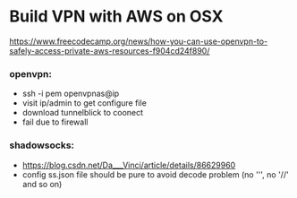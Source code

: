 # Build VPN with AWS on OSX
https://www.freecodecamp.org/news/how-you-can-use-openvpn-to-safely-access-private-aws-resources-f904cd24f890/

### openvpn:

* ssh -i pem openvpnas@ip
* visit ip/admin to get configure file
* download tunnelblick to coonect
* fail due to firewall

### shadowsocks:
* https://blog.csdn.net/Da___Vinci/article/details/86629960
* config ss.json file should be pure to avoid decode problem (no '\'', no '//' and so on)

